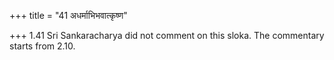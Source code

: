 +++
title = "41 अधर्माभिभवात्कृष्ण"

+++
1.41 Sri Sankaracharya did not comment on this sloka. The commentary
starts from 2.10.  
  
